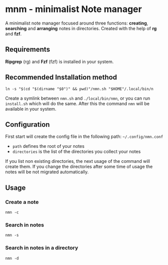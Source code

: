 # mnm - minimalist Note manager

A minimalist note manager focused around three functions: **creating**, **searching** and **arranging** notes in
directories. Created with the help of **rg** and **fzf**.

## Requirements

**Ripgrep** (rg) and **Fzf** (fzf) is installed in your system.

## Recommended Installation method

```shell
ln -s "$(cd "$(dirname "$0")" && pwd)"/nmn.sh "$HOME"/.local/bin/n
```

Create a symlink between `nmn.sh` and `./local/bin/nmn`, or you can run `install.sh` which will do the same. After this
the command `nmn` will be available in your system.

## Configuration

First start will create the config file in the following path: `~/.config/nmn.conf`

- `path` defines the root of your notes
- `directories` is the list of the directories you collect your notes

If you list non existing directories, the next usage of the command will create them. If you change the directories
after some time of usage the notes will be not migrated automatically.

## Usage

### Create a note

```shell
nmn -c
```

### Search in notes

```shell
nmn -s
```

### Search in notes in a directory

```shell
nmn -d
```
